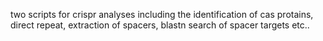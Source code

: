 two scripts for crispr analyses including the identification of cas protains, direct repeat, extraction of spacers, blastn search of spacer targets etc.. 
